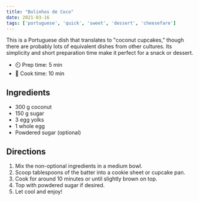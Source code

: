```yaml
---
title: "Bolinhos de Coco"
date: 2021-03-16
tags: ['portuguese', 'quick', 'sweet', 'dessert', 'cheesefare']
---
```


This is a Portuguese dish that translates to "coconut cupcakes," though there are probably lots of equivalent dishes from other cultures.
Its simplicity and short preparation time make it perfect for a snack or dessert.

- ⏲️ Prep time: 5 min
- 🍳 Cook time: 10 min

## Ingredients

- 300 g coconut
- 150 g sugar
- 3 egg yolks
- 1 whole egg
- Powdered sugar (optional)

## Directions

1. Mix the non-optional ingredients in a medium bowl.
2. Scoop tablespoons of the batter into a cookie sheet or cupcake pan.
3. Cook for around 10 minutes or until slightly brown on top.
4. Top with powdered sugar if desired.
5. Let cool and enjoy!
